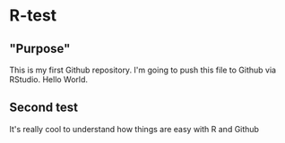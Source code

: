# R-test
## "Purpose"
This is my first Github repository.
I'm going to push this file to Github via RStudio. Hello World.

## Second test
It's really cool to understand how things are easy with R and Github
